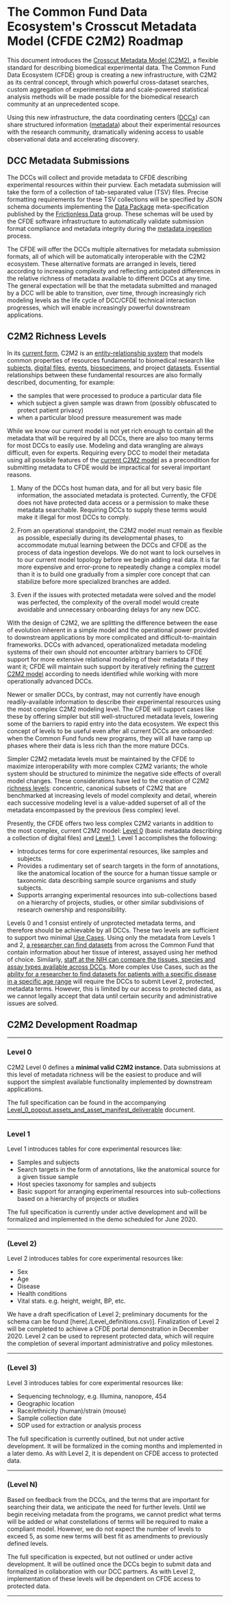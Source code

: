 # The Common Fund Data Ecosystem's Crosscut Metadata Model (CFDE C2M2) Roadmap

This document introduces the [Crosscut Metadata Model (C2M2)](./draft-C2M2_specification_with_Levels_glossary.md#c2m2),
a flexible standard for describing biomedical experimental
data. The Common Fund Data Ecosystem (CFDE) group is creating a new
infrastructure, with C2M2 as its central concept, through
which powerful cross-dataset searches, custom aggregation
of experimental data and scale-powered statistical analysis
methods will be made possible for the biomedical research
community at an unprecedented scope.

Using this new infrastructure, the data coordinating centers
([DCCs](./draft-C2M2_specification_with_Levels/draft-C2M2_specification_with_Levels_glossary.md#dcc)) can
share structured information ([metadata](./draft-C2M2_specification_with_Levels_glossary.md#metadata))
about their experimental resources with the research
community, dramatically widening access to usable
observational data and accelerating discovery.

## DCC Metadata Submissions

The DCCs will collect and provide metadata to CFDE describing
experimental resources within their purview. Each metadata
submission will take the form of a collection of tab-separated value (TSV)
files. Precise formatting requirements for these TSV
collections will be specified by JSON schema documents
implementing the [Data Package](http://frictionlessdata.io/docs/data-package/)
meta-specification published by the [Frictionless Data](http://frictionlessdata.io/)
group. These schemas will be used by the CFDE software
infrastructure to automatically validate submission format compliance
and metadata integrity during the [metadata ingestion](./draft-C2M2_specification_with_Levels_glossary.md#metadata-ingest) process.

The CFDE will offer the DCCs multiple alternatives for metadata submission
formats, all of which will be automatically interoperable with the
C2M2 ecosystem. These alternative formats are arranged in
levels, tiered according to increasing complexity and reflecting
anticipated differences in the relative richness of metadata
available to different DCCs at any time. The general
expectation will be that the metadata submitted and managed by a
DCC will be able to transition, over time, through
increasingly rich modeling levels as the life cycle of DCC/CFDE technical interaction
progresses, which will enable increasingly powerful downstream
applications.

## C2M2 Richness Levels

In its [current form](../draft-C2M2_ER_diagrams/full-C2M2-ER-model.png),
C2M2 is an [entity-relationship system](./draft-C2M2_specification_with_Levels_glossary.md#entity-relationship-model)
that models common properties of resources fundamental
to biomedical research like [subjects](./draft-C2M2_specification_with_Levels_glossary.md#subject), [digital files](./draft-C2M2_specification_with_Levels_glossary.md#digital-file-assets),
[events](./draft-C2M2_specification_with_Levels_glossary.md#event), [biospecimens](./draft-C2M2_specification_with_Levels_glossary.md#biospecimen), and project [datasets](./draft-C2M2_specification_with_Levels_glossary.md#dataset). Essential
relationships between these fundamental resources are also formally described,
documenting, for example: 
- the samples that were processed to produce a particular data file
- which subject a given sample was drawn from (possibly obfuscated to protect patient privacy)
- when a particular blood pressure measurement was made

While we know our current model is not yet rich enough to contain
all the metadata that will be required by all DCCs, there are also too many terms 
for most DCCs to easily use. Modeling and data wrangling are always difficult, even for
experts. Requiring every DCC to model their metadata using
all possible features of the [current C2M2 model](../draft-C2M2_ER_diagrams/full-C2M2-ER-model.png)
as a precondition for submitting metadata to CFDE would
be impractical for several important reasons. 

1. Many of the DCCs host human data, and for all but very basic file information, the
associated metadata is protected. Currently, the CFDE does not have protected
data access or a permission to make these metadata searchable. Requiring 
DCCs to supply these terms would make it illegal for most DCCs to comply.

2. From an operational standpoint, the C2M2 model must remain as flexible as possible, especially
during its developmental phases, to accommodate mutual learning
between the DCCs and CFDE as the process of data ingestion
develops. We do not want to lock ourselves in to our current
model topology before we begin adding real data. 
It is far more expensive and error-prone to
repeatedly change a complex model than it is to build
one gradually from a simpler core concept that can stabilize before more specialized branches are added.

3. Even if 
the issues with protected metadata were solved and the model was perfected, the
complexity of the overall model would create avoidable and unnecessary onboarding delays
for any new DCC.


With the design of C2M2, we are splitting the difference
between the ease of evolution inherent in a simple model and
the operational power provided to downstream applications by more
complicated and difficult-to-maintain frameworks.
DCCs with advanced, operationalized metadata modeling
systems of their own should not encounter arbitrary
barriers to CFDE support for more extensive relational
modeling of their metadata if they want it; CFDE will
maintain such support by iteratively refining the
[current C2M2 model](../draft-C2M2_ER_diagrams/full-C2M2-ER-model.png)
according to needs identified while working with
more operationally advanced DCCs. 

Newer or smaller DCCs, by contrast, may
not currently have enough readily-available information
to describe their experimental resources using the
most complex C2M2 modeling level. The CFDE will support
cases like these by offering simpler but still well-structured
metadata levels, lowering some of the barriers to rapid
entry into the data ecosystem. We expect this concept of levels to 
be useful even after all current DCCs are onboarded: when the Common Fund funds new
programs, they will all have ramp up phases where their data is 
less rich than the more mature DCCs.

Simpler C2M2 metadata levels must be maintained by the
CFDE to maximize interoperability with
more complex C2M2 variants; the whole system should be
structured to minimize the negative side effects of overall model
changes. These considerations have led to the
creation of C2M2 [richness levels](./draft-C2M2_specification_with_Levels_glossary.md#richness-levels):
concentric, canonical subsets of C2M2 that are benchmarked at
increasing levels of model complexity and detail, wherein each successive
modeling level is a value-added superset of all of the metadata
encompassed by the previous (less complex) level. 

Presently, the CFDE offers two less complex C2M2 variants
in addition to the most complex, current C2M2 model:
[Level 0](#level-0) (basic metadata describing a collection of digital files) and
[Level 1](#level-1). Level 1 accomplishes the following:
- Introduces terms for core experimental resources, like samples and subjects.
- Provides a rudimentary set of search targets in the form of annotations, like the anatomical location of the source for a human tissue sample or taxonomic data describing sample source organisms and study subjects.
- Supports arranging experimental resources into sub-collections based on a hierarchy of projects, studies, or other similar subdivisions of research ownership and responsibility. 

Levels 0 and 1 consist entirely of unprotected 
metadata terms, and therefore should be achievable by all DCCs. These two levels are sufficient to support two minimal [Use Cases](https://nih-cfde.github.io/usecases/). 
Using only the metadata from Levels 1 and 2, [a researcher can find datasets](https://nih-cfde.github.io/usecases/use-cases/browse-and-filter.html) from across the Common Fund that contain information about her tissue of interest, assayed using her method of choice. Similarly, [staff at the NIH can compare the tissues, species and assay types available across DCCs](https://nih-cfde.github.io/usecases/use-cases/multi-compare-custodian.html). More complex Use Cases, such as the [ability for a researcher to find datasets for patients with a specific disease in a specific age range](https://nih-cfde.github.io/usecases/use-cases/browse-and-filter-complex.html) will require the DCCs to submit Level 2, protected, metadata terms. However, this is limited by our access to protected data, as we cannot legally accept that data until certain security and administrative issues are solved.


## C2M2 Development Roadmap

---

### Level 0

C2M2 Level 0 defines a **minimal valid C2M2 instance.** Data submissions
at this level of metadata richness will be the easiest to produce and will
support the simplest available functionality implemented by
downstream applications.

The full specification can be found in the accompanying [Level_0_popout.assets_and_asset_manifest_deliverable](./Level_0_popout.assets_and_asset_manifest_deliverable.md) document.

---

### Level 1

Level 1 introduces tables for core experimental resources like:
* Samples and subjects
* Search targets in the form of annotations, like the anatomical source for a given tissue sample
* Host species taxonomy for samples and subjects
* Basic support for arranging experimental resources into sub-collections based on a hierarchy of projects or studies

The full specification is currently under active development and will be formalized and implemented in the demo scheduled for June 2020.

---

### (Level 2)

Level 2 introduces tables for core experimental resources like:
* Sex		
* Age	
* Disease
* Health conditions
* Vital stats. e.g. height, weight, BP, etc.

We have a draft specification of Level 2; preliminary documents for the schema can be found [here(./Level_definitions.csv)]. Finalization of Level 2 will be completed to achieve a CFDE portal demonstration in December 2020. Level 2 can be used to represent protected data, which will require the completion of several important administrative and policy milestones. 


---

### (Level 3)

Level 3 introduces tables for core experimental resources like:
* Sequencing technology, e.g. Illumina, nanopore, 454
* Geographic location		
* Race/ethnicity (human)/strain (mouse)			
* Sample collection date	
* SOP used for extraction or analysis process

The full specification is currently outlined, but not under active development. It will be formalized in the coming months and implemented in a later demo. As with Level 2, it is dependent on CFDE access to protected data. 

---

### (Level N)

Based on feedback from the DCCs, and the terms that are important for searching their data, we anticipate the
need for further levels. Until we begin receiving metadata from the programs, we cannot predict
what terms will be added or what constellations of terms will be required to make a compliant model. However, 
we do not expect the number of levels to exceed 5, as some new terms will best fit as amendments to previously defined levels.

The full specification is expected, but not outlined or under active development. It will be outlined once the DCCs begin to submit data and formalized in collaboration with our DCC partners. As with Level 2, implementation of these levels will be dependent on CFDE access to protected data. 

---


